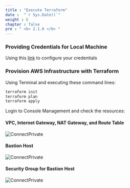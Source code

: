 ```yaml
---
title : "Execute Terraform"
date :  "`r Sys.Date()`" 
weight : 6
chapter : false
pre : " <b> 2.1.6 </b> "
---
```


### Providing Credentials for Local Machine

Using this [link](https://docs.aws.amazon.com/cli/v1/userguide/cli-configure-files.html) to configure your credentials

### Provision AWS Infrastructure with Terraform
Using Terminal and executing these command lines:

```sh
terraform init
terraform plan
terraform apply
```

Login to Console Management and check the resources:

#### VPC, Internet Gateway, NAT Gateway, and Route Table

![ConnectPrivate](/images/2.prerequisite/0Overview.png) 

#### Bastion Host

![ConnectPrivate](/images/2.prerequisite/1Bastion.png)

#### Security Group for Bastion Host

![ConnectPrivate](/images/2.prerequisite/2BastionSG.png)